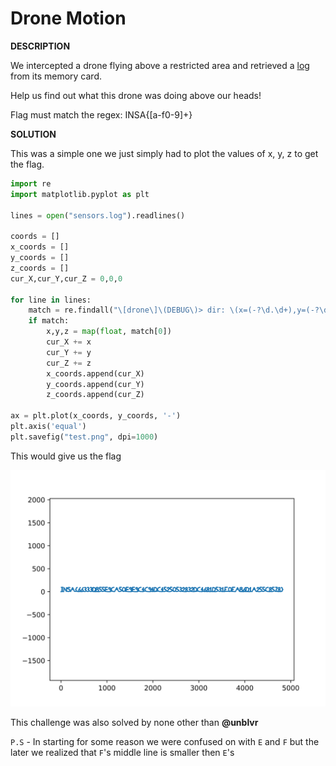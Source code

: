 # Drone Motion

__DESCRIPTION__

We intercepted a drone flying above a restricted area and retrieved a [log](https://static.ctf.insecurity-insa.fr/5e97cfb3f4c64201c201a1703440c397f91be74b.tar.gz) from its memory card.

Help us find out what this drone was doing above our heads!

Flag must match the regex: INSA\{[a-f0-9]+\}

__SOLUTION__

This was a simple one we just simply had to plot the values of x, y, z to get the flag.

```python
import re
import matplotlib.pyplot as plt

lines = open("sensors.log").readlines()

coords = []
x_coords = []
y_coords = []
z_coords = []
cur_X,cur_Y,cur_Z = 0,0,0

for line in lines:
    match = re.findall("\[drone\]\(DEBUG\)> dir: \(x=(-?\d.\d+),y=(-?\d+.\d+),z=(-?\d.\d+)\)", line)
    if match:
        x,y,z = map(float, match[0])
        cur_X += x
        cur_Y += y
        cur_Z += z
        x_coords.append(cur_X)
        y_coords.append(cur_Y)
        z_coords.append(cur_Z)

ax = plt.plot(x_coords, y_coords, '-')
plt.axis('equal')
plt.savefig("test.png", dpi=1000)
```

This would give us the flag

![alt text](flag.png)

This challenge was also solved by none other than __@unblvr__

`P.S` - In starting for some reason we were confused on with `E` and `F` but the later we realized that `F`'s middle line is smaller then `E`'s
